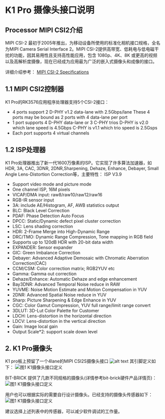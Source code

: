 # K1 Pro 摄像头接口说明

## Processor MIPI CSI2介绍

MIPI CSI-2 最初于2005年推出，为移动设备所使用的标准化相机接口规格，全名为MIPI Camera Serial Interface 2。MIPI CSI-2提供高带宽、低耗电与低电磁干扰的功能，因其易用性且支持高性能应用，包含 1080p、4K、8K 或更高的视频以及高解析度摄像，现在已经成为应用最为广泛的嵌入式摄像头和成像的接口。

详细介绍参考：
[MIPI CSI-2 Specifications](https://www.mipi.org/specifications/csi-2)

## 1.1 MIPI CSI2控制器

K1 Pro的RK3576应用程序处理器支持5个CSI-2接口：
- 4 ports support 2 D-PHY v1.2 data-lane with 2.5Gbps/lane
These 4 ports may be bound as 2 ports with 4 data-lane per port
- 1 port supports 4 D-PHY data-lane or 3 C-PHY trios
D-PHY is v2.0 which lane speed is 4.5Gbps
C-PHY is v1.1 which trio speed is 2.5Gsps
- Each port supports 4 virtual channels


## 1.2 ISP处理器

K1 Pro处理器推出了新一代1600万像素的ISP。它实现了许多算法加速器，如HDR, 3A, CAC, 3DNR, 2DNR,Sharpening, Dehaze, Enhance, Debayer, Small Angle Lens-Distortion Correction等，主要特性：
ISP V3.9
- Support video mode and picture mode
- One channel ISP, 16M pixels
- VICAP/DMA input: raw8/raw10/raw12/raw16
- RGB-IR sensor input
- 3A: include AE/Histogram, AF, AWB statistics output
- BLC: Black Level Correction
- PDAF: Phase Detection Auto Focus
- DPCC: Static/Dynamic defect pixel cluster correction
- LSC: Lens shading correction
- HDR: 2-Frame Merge into High-Dynamic Range
- DRC/TMO: Dynamic Range Compression, Tone mapping in RGB field
- Supports up to 120dB HDR with 20-bit data width
- EXPANDER: Sensor expander
- GIC: Green Imbalance Correction
- Debayer: Advanced Adaptive Demosaic with Chromatic Aberration Correction(CAC)
- CCM/CSM: Color correction matrix; RGB2YUV etc
- Gamma: Gamma out correction
- Dehaze/Enhance: Automatic Dehaze and edge enhancement
- Bay3DNR: Advanced Temporal Noise reduce in RAW
- YUVME: Noise Motion Estimate and Motion Compensation in YUV
- 2DNR: Advanced Spatial Noise reduce in YUV
- Sharp: Picture Sharpening & Edge Enhance in YUV
- CGC: Color Gamut Compression, YUV full range/limit range convert
- 3DLUT: 3D-Lut Color Palette for Customer
- LDCH: Lens-distortion in the horizontal direction
- LDCV: Lens-distortion in the vertical direction
- Gain: Image local gain
- Output Scale*2: support scale down level


## 2. K1 Pro摄像头

K1 pro板上预留了一个4lane的MIPI CSI2S摄像头接口
![alt text](/img/k1/hardware/camera/k1_camera.png)
其引脚定义如下：
![图1 K1摄像头接口定义](/img/k1/hardware/camera/camera_io.png)

BIT-BRICK 提供了几款不同规格的摄像头(详情参考bit-brick硬件产品详情页)：
![图1 K1摄像头接口定义](/img/k1/hardware/camera/bit_brick_camera.png)

用户也可以根据实际的需要自行设计摄像头。已经支持的摄像头传感器如下：
![图1 K1摄像头接口定义](/img/k1/hardware/camera/support_camera.png)

建议选择上述列表中的传感器，可以减少软件调试的工作量。


